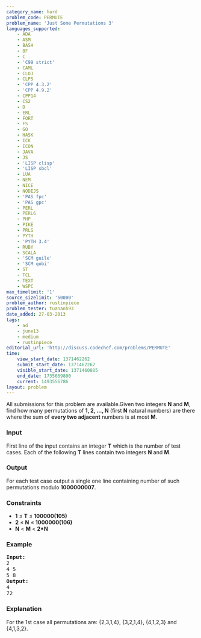 ```yaml
---
category_name: hard
problem_code: PERMUTE
problem_name: 'Just Some Permutations 3'
languages_supported:
    - ADA
    - ASM
    - BASH
    - BF
    - C
    - 'C99 strict'
    - CAML
    - CLOJ
    - CLPS
    - 'CPP 4.3.2'
    - 'CPP 4.9.2'
    - CPP14
    - CS2
    - D
    - ERL
    - FORT
    - FS
    - GO
    - HASK
    - ICK
    - ICON
    - JAVA
    - JS
    - 'LISP clisp'
    - 'LISP sbcl'
    - LUA
    - NEM
    - NICE
    - NODEJS
    - 'PAS fpc'
    - 'PAS gpc'
    - PERL
    - PERL6
    - PHP
    - PIKE
    - PRLG
    - PYTH
    - 'PYTH 3.4'
    - RUBY
    - SCALA
    - 'SCM guile'
    - 'SCM qobi'
    - ST
    - TCL
    - TEXT
    - WSPC
max_timelimit: '1'
source_sizelimit: '50000'
problem_author: rustinpiece
problem_tester: tuananh93
date_added: 27-03-2013
tags:
    - ad
    - june13
    - medium
    - rustinpiece
editorial_url: 'http://discuss.codechef.com/problems/PERMUTE'
time:
    view_start_date: 1371462262
    submit_start_date: 1371462262
    visible_start_date: 1371460885
    end_date: 1735669800
    current: 1493556786
layout: problem
---
```

All submissions for this problem are available.Given two integers **N** and **M**, find how many permutations of **1, 2, ..., N** (first **N** natural numbers) are there where the sum of **every two adjacent** numbers is at most **M**.

### Input

First line of the input contains an integer **T** which is the number of test cases. Each of the following **T** lines contain two integers **N** and **M**.

### Output

For each test case output a single one line containing number of such permutations modulo **1000000007**.

### Constraints

- **1** ≤ **T** ≤ **100000(105)**
- **2** ≤ **N** ≤ **1000000(106)**
- **N** < **M** < **2\*N**

### Example

<pre><b>Input:</b>
2
4 5
5 8
<b>Output:</b>
4
72
</pre>
### Explanation

For the 1st case all permutations are: {2,3,1,4}, {3,2,1,4}, {4,1,2,3} and {4,1,3,2}.
